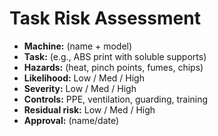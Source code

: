 # Task Risk Assessment

- **Machine:** (name + model)
- **Task:** (e.g., ABS print with soluble supports)
- **Hazards:** (heat, pinch points, fumes, chips)
- **Likelihood:** Low / Med / High
- **Severity:** Low / Med / High
- **Controls:** PPE, ventilation, guarding, training
- **Residual risk:** Low / Med / High
- **Approval:** (name/date)
